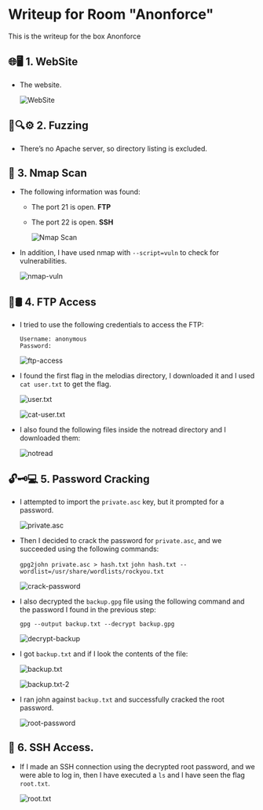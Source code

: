 # Writeup for Room "Anonforce"

This is the writeup for the box Anonforce

## 🌐🖥️ 1. WebSite
- The website.

    ![WebSite](https://github.com/MCornejoDev/TryHackMe/blob/main/rooms/anonforce/screenshots/00.png)

## 🧪🔍⚙️ 2. Fuzzing
- There’s no Apache server, so directory listing is excluded.

## 📡 3. Nmap Scan
- The following information was found:
  - The port 21 is open. **FTP**
  - The port 22 is open. **SSH**

    ![Nmap Scan](https://github.com/MCornejoDev/TryHackMe/blob/main/rooms/anonforce/screenshots/01.png)

- In addition, I have used nmap with ```--script=vuln``` to check for vulnerabilities.

    ![nmap-vuln](https://github.com/MCornejoDev/TryHackMe/blob/main/rooms/anonforce/screenshots/02.png)

## 💉🛢️ 4. FTP Access

- I tried to use the following credentials to access the FTP:
  ```
  Username: anonymous
  Password: 
  ```

  ![ftp-access](https://github.com/MCornejoDev/TryHackMe/blob/main/rooms/anonforce/screenshots/03.png)

- I found the first flag in the melodias directory, I downloaded it and I used ```cat user.txt``` to get the flag.

  ![user.txt](https://github.com/MCornejoDev/TryHackMe/blob/main/rooms/anonforce/screenshots/04.png)

  ![cat-user.txt](https://github.com/MCornejoDev/TryHackMe/blob/main/rooms/anonforce/screenshots/05.png)

- I also found the following files inside the notread directory and I downloaded them:

    ![notread](https://github.com/MCornejoDev/TryHackMe/blob/main/rooms/anonforce/screenshots/06.png)

## 🔓🗝️💻 5. Password Cracking

- I attempted to import the ```private.asc``` key, but it prompted for a password.

    ![private.asc](https://github.com/MCornejoDev/TryHackMe/blob/main/rooms/anonforce/screenshots/07.png)

- Then I decided to crack the password for ```private.asc```, and we succeeded using the following commands:

    ```gpg2john private.asc > hash.txt```
    ```john hash.txt --wordlist=/usr/share/wordlists/rockyou.txt ```

    ![crack-password](https://github.com/MCornejoDev/TryHackMe/blob/main/rooms/anonforce/screenshots/08.png)

- I also decrypted the ```backup.gpg``` file using the following command and the password I found in the previous step:

    ```gpg --output backup.txt --decrypt backup.gpg```

    ![decrypt-backup](https://github.com/MCornejoDev/TryHackMe/blob/main/rooms/anonforce/screenshots/09.png)

- I got ```backup.txt``` and if I look the contents of the file:

    ![backup.txt](https://github.com/MCornejoDev/TryHackMe/blob/main/rooms/anonforce/screenshots/10.png)

    ![backup.txt-2](https://github.com/MCornejoDev/TryHackMe/blob/main/rooms/anonforce/screenshots/11.png)

- I ran john against ```backup.txt``` and successfully cracked the root password.

    ![root-password](https://github.com/MCornejoDev/TryHackMe/blob/main/rooms/anonforce/screenshots/12.png)

## 🔑 6. SSH Access.

- If I made an SSH connection using the decrypted root password, and we were able to log in, then I have executed a ```ls``` and I have seen the flag ```root.txt```.
  
    ![root.txt](https://github.com/MCornejoDev/TryHackMe/blob/main/rooms/anonforce/screenshots/13.png)

